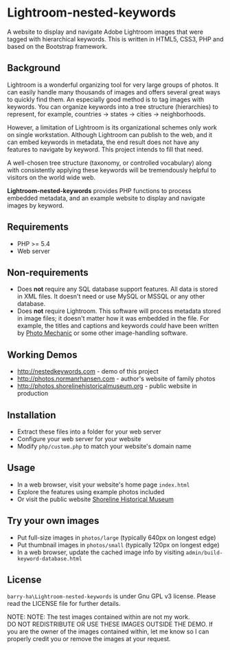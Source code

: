 # Lightroom-nested-keywords

A website to display and navigate Adobe Lightroom images that were tagged with hierarchical keywords.
This is written in HTML5, CSS3, PHP and based on the Bootstrap framework.

## Background

Lightroom is a wonderful organizing tool for very large groups of photos.
It can easily handle many thousands of images and offers several great
ways to quickly find them. An especially good method is to tag images
with keywords. You can organize keywords into a tree structure (hierarchies)
to represent, for example, countries -> states -> cities -> neighborhoods.

However, a limitation of Lightroom is its organizational schemes only work
on single workstation. Although Lightroom can publish to the web, and it
can embed keywords in metadata, the end result does not have any features
to navigate by keyword. This project intends to fill that need.

A well-chosen tree structure (taxonomy, or controlled vocabulary) along
with consistently applying these keywords will be tremendously helpful
to visitors on the world wide web.

**Lightroom-nested-keywords** provides PHP functions to process embedded metadata, and an example website to display and navigate images by keyword.

## Requirements

* PHP >= 5.4
* Web server

## Non-requirements

* Does **not** require any SQL database support features. All data is stored in XML files. It doesn't need or use MySQL or MSSQL or any other database.
* Does **not** require Lightroom. This software will process metadata stored in image files; it doesn't matter how it was embedded in the file.
For example, the titles and captions and keywords *could* have been written by
[Photo Mechanic](https://home.camerabits.com/) or some other image-handling software.

## Working Demos

* http://nestedkeywords.com - demo of this project
* http://photos.normanrhansen.com - author's website of family photos
* http://photos.shorelinehistoricalmuseum.org - public website in production

## Installation

* Extract these files into a folder for your web server
* Configure your web server for your website
* Modify `php/custom.php` to match your website's domain name

## Usage

* In a web browser, visit your website's home page `index.html`
* Explore the features using example photos included
* Or visit the public website [Shoreline Historical Museum](http://photos.shorelinehistoricalmuseum.org/photo-gallery.html)

## Try your own images

* Put full-size images in `photos/large` (typically 640px on longest edge)
* Put thumbnail images in `photos/small` (typically 120px on longest edge)
* In a web browser, update the cached image info by visiting `admin/build-keyword-database.html`

## License

`barry-ha\Lightroom-nested-keywords` is under Gnu GPL v3 license.
Please read the LICENSE file for further details.

NOTE: NOTE: The test images contained within are not my work.  
DO NOT REDISTRIBUTE OR USE THESE IMAGES OUTSIDE THE DEMO.
If you are the owner of the images contained within, let me
know so I can properly credit you or remove the images at
your request.
